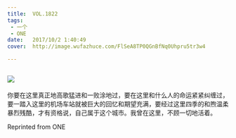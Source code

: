 ```yaml
---
title:	VOL.1822
tags:
 - 一个
 - ONE
date:	2017/10/2 1:40:49
cover:	http://image.wufazhuce.com/FlSeA8TP0QGnBfNq0Uhpru5tr3w4

---
```

![](http://image.wufazhuce.com/FlSeA8TP0QGnBfNq0Uhpru5tr3w4)
---

你要在这里真正地高歌猛进和一败涂地过，要在这里和什么人的命运紧紧纠缠过，要一踏入这里的机场车站就被巨大的回忆和期望充满，要经过这里四季的和煦温柔暴烈残酷，才有资格说，自己属于这个城市。我曾在这里，不顾一切地活着。
 
Reprinted from ONE
